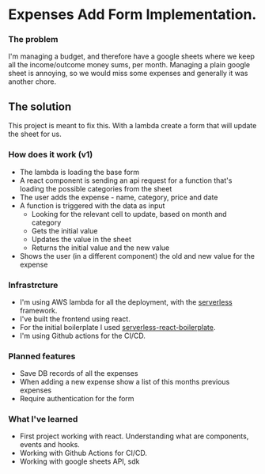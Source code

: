 # Expenses Add Form Implementation.

### The problem
  I'm managing a budget, and therefore have a google sheets where we keep all the income/outcome money sums, per month.
  Managing a plain google sheet is annoying, so we would miss some expenses and generally it was another chore.

## The solution
  This project is meant to fix this.
  With a lambda create a form that will update the sheet for us.

### How does it work (v1)
  - The lambda is loading the base form
  - A react component is sending an api request for a function that's loading the possible categories from the sheet
  - The user adds the expense - name, category, price and date
  - A function is triggered with the data as input
    - Looking for the relevant cell to update, based on month and category
    - Gets the initial value
    - Updates the value in the sheet
    - Returns the initial value and the new value
  - Shows the user (in a different component) the old and new value for the expense

### Infrastrcture
  - I'm using AWS lambda for all the deployment, with the [serverless](http://www.serverless.com) framework.
  - I've built the frontend using react.
  - For the initial boilerplate I used [serverless-react-boilerplate](https://github.com/arabold/serverless-react-boilerplate).
  - I'm using Github actions for the CI/CD.

### Planned features
  - Save DB records of all the expenses
  - When adding a new expense show a list of this months previous expenses
  - Require authentication for the form

### What I've learned
  - First project working with react. Understanding what are components, events and hooks.
  - Working with Github Actions for CI/CD.
  - Working with google sheets API, sdk
